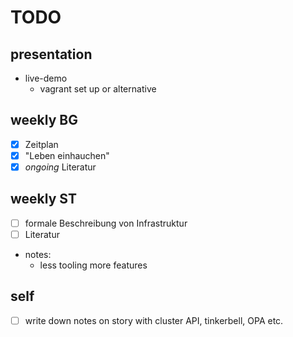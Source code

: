 # TODO

## presentation

- live-demo
  - vagrant set up or alternative

## weekly BG
- [x] Zeitplan
- [x] "Leben einhauchen"
- [x] *ongoing* Literatur

## weekly ST
- [ ] formale Beschreibung von Infrastruktur
- [ ] Literatur
- notes:
  - less tooling more features

## self
- [ ] write down notes on story with cluster API, tinkerbell, OPA etc.
